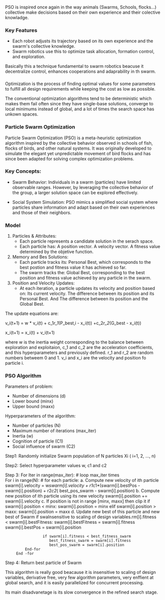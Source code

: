 PSO is inspired once again in the way animals (Swarms, Schools, flocks...) collective make decisions based on their own experience and their colective knowladge.

### Key Features

 - Each robot adjusts its trajectory based on its own experience and the swarm's collective knowledge.
 - Swarm robotics use this to optimize task allocation, formation control, and exploration.

Basically this a technique fundamental to swarm robotics beacuse it decentralize control, enhances cooperations and adaprability in th swarm.

###

Optimization is the process of finding optimal values for some parameters to fulfill all design requirements while keeping the cost as low as possible.

The conventional optimization algorithms tend to be deterministic which makes them fail often since they have single-base solutions, converge to local minimums instead of global, and a lot of times the search space has unkown spaces.

### Particle Swarm Optimization

Particle Swarm Optimization (PSO) is a meta-heuristic optimization algorithm inspired by the collective behavior observed in schools of fish, flocks of birds, and other natural systems. It was originally developed to simulate the elegant yet unpredictable movement of bird flocks and has since been adapted for solving complex optimization problems.

### Key Concepts:
 - Swarm Behavior: Individuals in a swarm (particles) have limited observable ranges. However, by leveraging the collective behavior of the group, a larger solution space can be explored effectively.

 - Social System Simulation: PSO mimics a simplified social system where particles share information and adapt based on their own experiences and those of their neighbors.

### Model

1. Particles & Attributes:
    - Each particle represents a candidate solution in the serach space.
    - Each particle has:
        A position vector.
        A velocity vector.
        A fitness value determined by the objetive function.
2. Memory and Bes Solutions:
    - Each particle tracks its:
        Personal Best, which corresponds to the best postion and fitness value it has achieved so far.
    - The swarm tracks the:
        Global Best, corresponding to the best position and fitness value achieved by any particle in the swarm.
3. Position and Velocity Updates:
    - At each iteration, a particle updates its velocity and position based on:
        Its current velocity.
        The difference between its position and its Personal Best.
        And The difference between its position and the Global Best.

The update equations are:

v_i(t+1) = w * v_i(t) + c_1*r_1*(P_best,i - x_i(t)) +c_2*r_2*(G_best - x_i(t))

x_i(t+1) = x_i(t) + v_i(t+1)

where w is the inertia weight corresponding to the balance between exploration and exploitaion, c_1 and c_2 are the acceleration coefficients, and this hyperparameters and previously defined.
r_1 and r_2 are random numbers betweem 0 and 1. 
v_i and x_i are the velocity and position fo particle i.


### PSO Algorithm 

Parameters of problem:
- Number of dimensions (d)
- Lower bound (minx)
- Upper bound (maxx)

Hyperparameters of the algorithm:  
- Number of particles (N)
- Maximum number of iterations (max_iter)
- Inertia (w)
- Cognition of particle (C1)
- Social influence of swarm (C2)

Step1: Randomly initialize Swarm population of N particles Xi ( i=1, 2, …, n)

Step2: Select hyperparameter values
           w, c1 and c2
           
Step 3: For Iter in range(max_iter):  # loop max_iter times  
            For i in range(N):  # for each particle:
               a. Compute new velocity of ith particle
                    swarm[i].velocity = 
                         w*swarm[i].velocity + 
                         r1*c1*(swarm[i].bestPos - swarm[i].position) +
                         r2*c2*( best_pos_swarm - swarm[i].position) 
               b. Compute new position of ith particle using its new velocity
                    swarm[i].position += swarm[i].velocity
               c. If position is not in range [minx, maxx] then clip it
                    if swarm[i].position < minx:
                        swarm[i].position = minx
                    elif swarm[i].position > maxx:
                        swarm[i].position = maxx
               d. Update new best of this particle and new best of Swarm
                     if swaInsensitive to scaling of design variables.rm[i].fitness < swarm[i].bestFitness:
                        swarm[i].bestFitness = swarm[i].fitness
                        swarm[i].bestPos = swarm[i].position

                     if swarm[i].fitness < best_fitness_swarm
                        best_fitness_swarm = swarm[i].fitness
                        best_pos_swarm = swarm[i].position
             End-for
         End -for
Step 4: Return best particle of Swarm


This algorithm is really good beacause it is insensitive to scaling of design variables, derivative free, very few algorithm parameters, very enffient at global search, and it is easily parallelized for concurrent processing.

Its main disadvanetage is its slow convergence in the refined search stage.